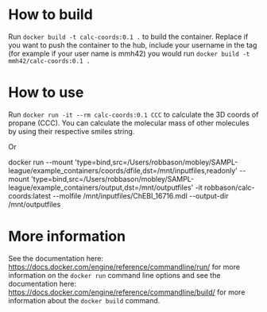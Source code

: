 # How to build


Run `docker build -t calc-coords:0.1 .` to build the container.
Replace if you want to push the container to the hub, include your username in the tag (for example if your user name is mmh42) you would run `docker build -t mmh42/calc-coords:0.1 .`

# How to use

Run `docker run -it --rm calc-coords:0.1 CCC` to calculate the 3D coords of propane (CCC).
You can calculate the molecular mass of other molecules by using their respective smiles string.


Or

docker run --mount 'type=bind,src=/Users/robbason/mobley/SAMPL-league/example_containers/coords/dfile,dst=/mnt/inputfiles,readonly' --mount 'type=bind,src=/Users/robbason/mobley/SAMPL-league/example_containers/output,dst=/mnt/outputfiles' -it robbason/calc-coords:latest --molfile /mnt/inputfiles/ChEBI_16716.mdl --output-dir /mnt/outputfiles

# More information

See the documentation here: https://docs.docker.com/engine/reference/commandline/run/ for more information on the `docker run` command line options and see the documentation here: https://docs.docker.com/engine/reference/commandline/build/ for more information about the `docker build` command.
